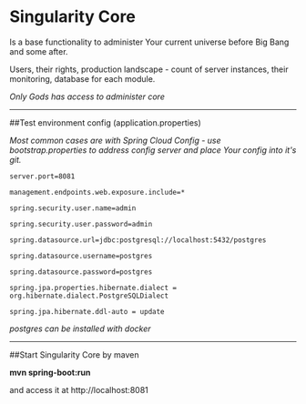 # Singularity Core
Is a base functionality to administer Your current universe before Big Bang and some after.

Users, their rights, production landscape - count of server instances, their monitoring, database for each module.

*Only Gods has access to administer core*

---
##Test environment config (application.properties)

*Most common cases are with Spring Cloud Config - use bootstrap.properties to address config server and place Your config into it's git.*

<code>server.port=8081</code>

<code>management.endpoints.web.exposure.include=*</code>

<code>spring.security.user.name=admin</code>

<code>spring.security.user.password=admin</code>

<code>spring.datasource.url=jdbc:postgresql://localhost:5432/postgres</code>

<code>spring.datasource.username=postgres</code>

<code>spring.datasource.password=postgres</code>

<code>spring.jpa.properties.hibernate.dialect = org.hibernate.dialect.PostgreSQLDialect</code>

<code>spring.jpa.hibernate.ddl-auto = update</code>

*postgres can be installed with docker*

---
##Start Singularity Core by maven

__mvn spring-boot:run__

and access it at http://localhost:8081
